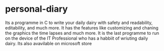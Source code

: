 # personal-diary
Its a programme in C to write your daily dairy  with safety and readability, editability, and much more.
It has the features like customizing and chaning the graphics the time lapses and much more. It is the last programme to run on the device of the IT Professional who has a habbiit of wriuting daily dairy.
Its also avavilable on microsoft store

